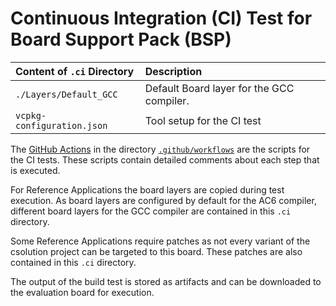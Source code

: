 # Continuous Integration (CI) Test for Board Support Pack (BSP)

Content of `.ci` Directory   | Description
:----------------------------|:-----------------
`./Layers/Default_GCC`       | Default Board layer for the GCC compiler.
`vcpkg-configuration.json`   | Tool setup for the CI test

The [GitHub Actions](https://github.com/Open-CMSIS-Pack/STM32L4R9I-DISCO_BSP/tree/main/README.md#github-actions) in the directory [`.github/workflows`](https://github.com/Open-CMSIS-Pack/STM32L4R9I-DISCO_BSP/tree/main/.github/workflows) are the scripts for the CI tests. These scripts contain detailed comments about each step that is executed.

For Reference Applications the board layers are copied during test execution. As board layers are configured by default for the AC6 compiler, different board layers for the GCC compiler are contained in this `.ci` directory.

Some Reference Applications require patches as not every variant of the csolution project can be targeted to this board. These patches are also contained in this `.ci` directory.

The output of the build test is stored as artifacts and can be downloaded to the evaluation board for execution.
